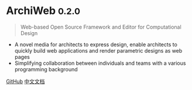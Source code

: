 <!-- _coverpage.md -->

<!-- ![logo](_media/icon.svg) -->

# ArchiWeb <small>0.2.0</small>

> Web-based Open Source Framework and Editor for Computational Design

- A novel media for architects to express design, enable architects to quickly build web applications and render parametric designs as web pages
- Simplifying collaboration between individuals and teams with a various programming background

[GitHub](https://github.com/Inst-AAA/archiweb/)
[中文文档](/zh-cn/)
